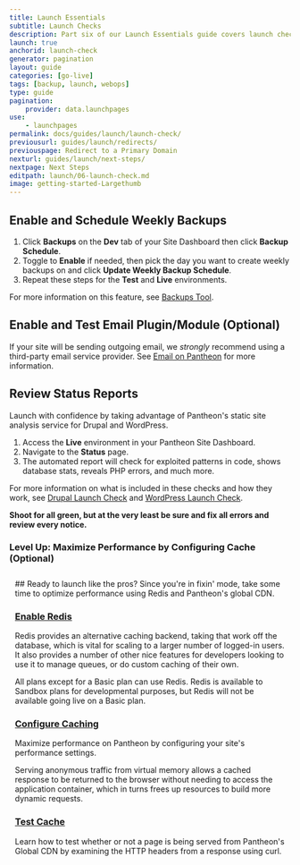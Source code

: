 ```yaml
---
title: Launch Essentials
subtitle: Launch Checks
description: Part six of our Launch Essentials guide covers launch checks to perform before going live.
launch: true
anchorid: launch-check
generator: pagination
layout: guide
categories: [go-live]
tags: [backup, launch, webops]
type: guide
pagination:
    provider: data.launchpages
use:
    - launchpages
permalink: docs/guides/launch/launch-check/
previousurl: guides/launch/redirects/
previouspage: Redirect to a Primary Domain
nexturl: guides/launch/next-steps/
nextpage: Next Steps
editpath: launch/06-launch-check.md
image: getting-started-Largethumb
---
```

## Enable and Schedule Weekly Backups
1. Click **<span class="glyphicons glyphicons-cloud-upload"></span> Backups** on the <span class="glyphicons glyphicons-wrench" aria-hidden="true"></span> **Dev** tab of your Site Dashboard then click **Backup Schedule**.
2. Toggle to **Enable** if needed, then pick the day you want to create weekly backups on and click **Update Weekly Backup Schedule**.
3. Repeat these steps for the **<span class="glyphicons glyphicons-equalizer"></span> Test** and **<span class="glyphicons glyphicons-cardio"></span> Live** environments.

For more information on this feature, see [Backups Tool](/backups).

## Enable and Test Email Plugin/Module (Optional)
If your site will be sending outgoing email, we *strongly* recommend using a third-party email service provider. See [Email on Pantheon](/email) for more information.

## Review Status Reports
Launch with confidence by taking advantage of Pantheon's static site analysis service for Drupal and WordPress.

1. Access the **<span class="glyphicons glyphicons-cardio"></span> Live** environment in your Pantheon Site Dashboard.
2. Navigate to the **<span class="glyphicons glyphicons-info-sign"></span> Status** page.
3. The automated report will check for exploited patterns in code, shows database stats, reveals PHP errors, and much more.

For more information on what is included in these checks and how they work, see [Drupal Launch Check](/drupal-launch-check) and [WordPress Launch Check](/wordpress-launch-check).

  **Shoot for all green, but at the very least be sure and fix all errors and review every notice.**

<div class="panel panel-drop panel-guide" id="accordion">
<div class="panel-heading panel-drop-heading">
<a class="accordion-toggle panel-drop-title collapsed" data-toggle="collapse" data-parent="#accordion" data-proofer-ignore data-target="#host-specific1"><h3 class="panel-title panel-drop-title" style="cursor:pointer;"><i class="fa fa-graduation-cap" style="line-height:.9"></i> Level Up: Maximize Performance by Configuring Cache (Optional)</h3></a>
</div>
<div id="host-specific1" class="collapse" style="padding:10px;">
<div >
## Ready to launch like the pros?
Since you're in fixin' mode, take some time to optimize performance using Redis and Pantheon's global CDN.

### [Enable Redis](/redis)
Redis provides an alternative caching backend, taking that work off the database, which is vital for scaling to a larger number of logged-in users. It also provides a number of other nice features for developers looking to use it to manage queues, or do custom caching of their own.

All plans except for a Basic plan can use Redis. Redis is available to Sandbox plans for developmental purposes, but Redis will not be available going live on a Basic plan.


### [Configure Caching](/global-cdn-caching)
Maximize performance on Pantheon by configuring your site's performance settings.

Serving anonymous traffic from virtual memory allows a cached response to be returned to the browser without needing to access the application container, which in turns frees up resources to build more dynamic requests.

### [Test Cache](/test-global-cdn-caching)
Learn how to test whether or not a page is being served from Pantheon's Global CDN by examining the HTTP headers from a response using curl.
</div>
</div>
</div>
